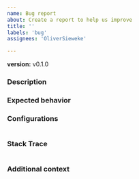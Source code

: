 ```yaml
---
name: Bug report
about: Create a report to help us improve
title: ''
labels: 'bug'
assignees: 'OliverSieweke'

---
```

[comment]: # (Specify the version used below.)
**version:** v0.1.0 

### Description
[comment]: # (A clear and concise description of what the bug is.)

### Expected behavior
[comment]: # (A clear and concise description of what you expected to happen.)

### Configurations
[comment]: # (Paste the workflow YAML file here.)

```yaml
```

### Stack Trace
[comment]: # (Paste your actions error stack trace here if applicable.)

```txt
```

### Additional context
[comment]: # (Any additonal information that may be relevant.)


[comment]: # (Awesome! Thanks!)
